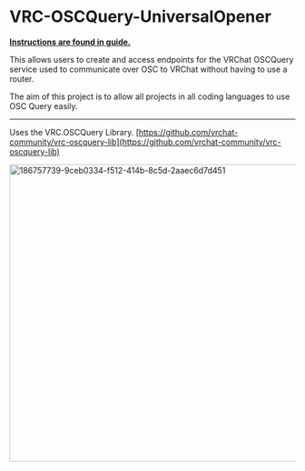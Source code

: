 # VRC-OSCQuery-UniversalOpener

<u>**Instructions are found in guide.**</u>

This allows users to create and access endpoints for the VRChat OSCQuery service used to communicate over OSC to VRChat without having to use a router.

The aim of this project is to allow all projects in all coding languages to use OSC Query easily.

---
Uses the VRC.OSCQuery Library. [https://github.com/vrchat-community/vrc-oscquery-lib](https://github.com/vrchat-community/vrc-oscquery-lib)

<img width="1910" height="523" alt="186757739-9ceb0334-f512-414b-8c5d-2aaec6d7d451" src="https://github.com/user-attachments/assets/5dfd438d-8646-4789-bd78-05dca5bff063" />
